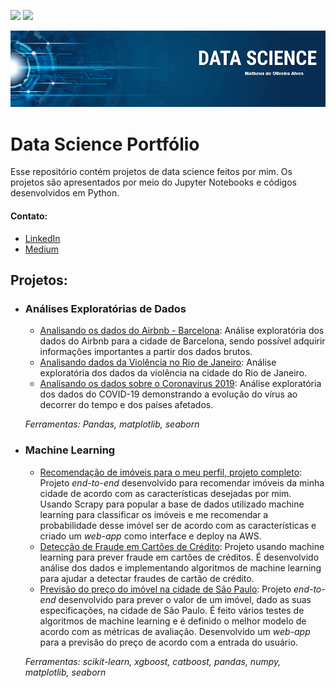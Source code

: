[![](https://img.shields.io/badge/author-mathdeoliveira-lightgrey)](https://www.linkedin.com/in/matheus-de-oliveira-alves/)
[![](https://img.shields.io/badge/python-3.7%2B-blue)](https://www.python.org/downloads)

<p align="center">
  <img src="banner.png" >
</p>

# Data Science Portfólio

Esse repositório contém projetos de data science feitos por mim. Os projetos são apresentados por meio do Jupyter Notebooks e códigos desenvolvidos em Python.

#### **Contato:**
  - [LinkedIn](https://www.linkedin.com/in/matheus-de-oliveira-alves/)
  - [Medium](https://medium.com/@matheusdeoliveiraalves)

## **Projetos:**

- ### **Análises Exploratórias de Dados**
  - [Analisando os dados do Airbnb - Barcelona](http://bit.ly/2utpyyG): Análise exploratória dos dados do Airbnb para a cidade de Barcelona, sendo possível adquirir informações importantes a partir dos dados brutos.
  - [Analisando dados da Violência no Rio de Janeiro](http://bit.ly/37aDriM): Análise exploratória dos dados da violência na cidade do Rio de Janeiro.
  - [Analisando os dados sobre o Coronavirus 2019](http://bit.ly/2OMwAWs): Análise exploratória dos dados do COVID-19 demonstrando a evolução do vírus ao decorrer do tempo e dos países afetados.
  
  _Ferramentas: Pandas, matplotlib, seaborn_

- ### **Machine Learning**
  - [Recomendação de imóveis para o meu perfil, projeto completo](https://bit.ly/3hbE6GP): Projeto _end-to-end_ desenvolvido para recomendar imóveis da minha cidade de acordo com as características desejadas por mim. Usando Scrapy para popular a base de dados utilizado machine learning para classificar os imóveis e me recomendar a probabilidade desse imóvel ser de acordo com as características e criado um _web-app_ como interface e deploy na AWS.
  - [Detecção de Fraude em Cartões de Crédito](http://bit.ly/2PGxiF2): Projeto usando machine learning para prever fraude em cartões de créditos. É desenvolvido análise dos dados e implementando algoritmos de machine learning para ajudar a detectar fraudes de cartão de crédito.
  - [Previsão do preço do imóvel na cidade de São Paulo](http://bit.ly/2Qq2ngF): Projeto _end-to-end_ desenvolvido para prever o valor de um imóvel, dado as suas especificações, na cidade de São Paulo. É feito vários testes de algoritmos de machine learning e é definido o melhor modelo de acordo com as métricas de avaliação. Desenvolvido um _web-app_ para a previsão do preço de acordo com a entrada do usuário.
  
  _Ferramentas: scikit-learn, xgboost, catboost, pandas, numpy, matplotlib, seaborn_
